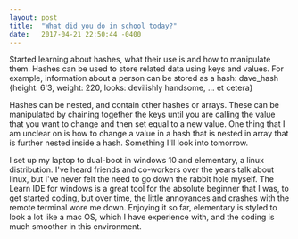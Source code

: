 ```yaml
---
layout: post
title:  "What did you do in school today?"
date:   2017-04-21 22:50:44 -0400
---
```


Started learning about hashes, what their use is and how to manipulate them. Hashes can be used to store related data using keys and values. For example, information about a person can be stored as a hash: dave_hash {height: 6'3, weight: 220, looks: devilishly handsome, ... et cetera}

Hashes can be nested, and contain other hashes or arrays. These can be manipulated by chaining together the keys until you are calling the value that you want to change and then set equal to a new value. One thing that I am unclear on is how to change a value in a hash that is nested in array that is further nested inside a hash. Something I'll look into tomorrow.

I set up my laptop to dual-boot in windows 10 and elementary, a linux distribution. I've heard friends and co-workers over the years talk about linux, but I've never felt the need to go down the rabbit hole myself. The Learn IDE for windows is a great tool for the absolute beginner that I was, to get started coding, but over time, the little annoyances and crashes with the remote terminal wore me down. Enjoying it so far, elementary is styled to look a lot like a mac OS, which I have experience with, and the coding is much smoother in this environment.
